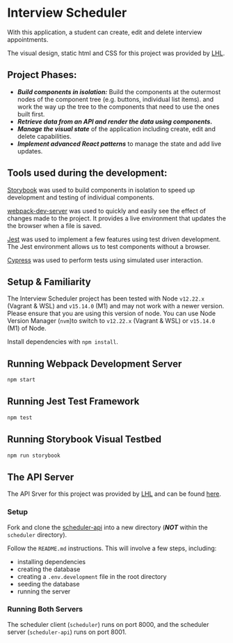 # Interview Scheduler

With this application, a student can create, edit and delete interview appointments.

The visual design, static html and CSS for this project was provided by [LHL](https://www.lighthouselabs.ca/).

## Project Phases:

* ***Build components in isolation:*** Build the components at the outermost nodes of the component tree (e.g. buttons, individual list items). and work the way up the tree to the components that need to use the ones built first.
* ***Retrieve data from an API and render the data using components.***
* ***Manage the visual state*** of the application including create, edit and delete capabilities.
* ***Implement advanced React patterns*** to manage the state and add live updates.

## Tools used during the development:

[Storybook](https://storybook.js.org/docs/react/get-started/install) was used to build components in isolation to speed up development and testing of individual components.

[webpack-dev-server](https://www.npmjs.com/package/webpack-dev-server) was used to quickly and easily see the effect of changes made to the project. It provides a live environment that updates the the browser when a file is saved.

[Jest](https://jestjs.io/) was used to implement a few features using test driven development. The Jest environment allows us to test components without a browser. 

[Cypress](https://www.cypress.io/app/) was used to perform tests using simulated user interaction.


## Setup & Familiarity

The Interview Scheduler project has been tested with Node `v12.22.x` (Vagrant & WSL) and `v15.14.0` (M1) and may not work with a newer version. Please ensure that you are using this version of node. You can use Node Version Manager (`nvm`)to switch to `v12.22.x` (Vagrant & WSL) or `v15.14.0` (M1) of Node.

Install dependencies with `npm install`.

## Running Webpack Development Server

```sh
npm start
```

## Running Jest Test Framework

```sh
npm test
```

## Running Storybook Visual Testbed

```sh
npm run storybook
```

## The API Server

The API Srver for this project was provided by [LHL](https://www.lighthouselabs.ca/) and can be found [here](https://github.com/lighthouse-labs/scheduler-api).

### Setup

Fork and clone the [scheduler-api](https://github.com/lighthouse-labs/scheduler-api) into a new directory (***NOT*** within the `scheduler` directory).

Follow the `README.md` instructions. This will involve a few steps, including:

* installing dependencies
* creating the database
* creating a `.env.development` file in the root directory
* seeding the database
* running the server

### Running Both Servers

The scheduler client (`scheduler`) runs on port 8000, and the scheduler server (`scheduler-api`) runs on port 8001.


